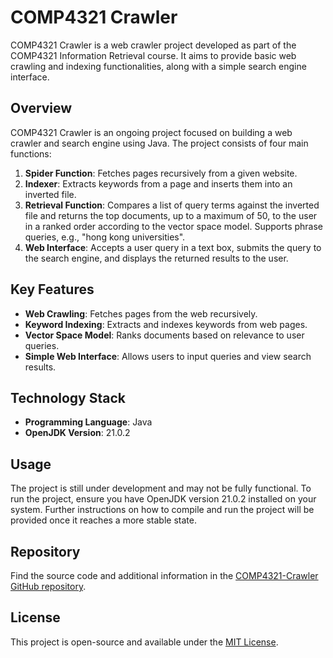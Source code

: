 # COMP4321 Crawler

COMP4321 Crawler is a web crawler project developed as part of the COMP4321 Information Retrieval course. It aims to provide basic web crawling and indexing functionalities, along with a simple search engine interface.

## Overview

COMP4321 Crawler is an ongoing project focused on building a web crawler and search engine using Java. The project consists of four main functions:

1. **Spider Function**: Fetches pages recursively from a given website.
2. **Indexer**: Extracts keywords from a page and inserts them into an inverted file.
3. **Retrieval Function**: Compares a list of query terms against the inverted file and returns the top documents, up to a maximum of 50, to the user in a ranked order according to the vector space model. Supports phrase queries, e.g., "hong kong universities".
4. **Web Interface**: Accepts a user query in a text box, submits the query to the search engine, and displays the returned results to the user.

## Key Features

- **Web Crawling**: Fetches pages from the web recursively.
- **Keyword Indexing**: Extracts and indexes keywords from web pages.
- **Vector Space Model**: Ranks documents based on relevance to user queries.
- **Simple Web Interface**: Allows users to input queries and view search results.

## Technology Stack

- **Programming Language**: Java
- **OpenJDK Version**: 21.0.2

## Usage

The project is still under development and may not be fully functional. To run the project, ensure you have OpenJDK version 21.0.2 installed on your system. Further instructions on how to compile and run the project will be provided once it reaches a more stable state.

## Repository

Find the source code and additional information in the [COMP4321-Crawler GitHub repository](https://github.com/tonyctyy/COMP4321-Crawler).

## License

This project is open-source and available under the [MIT License](LICENSE).
